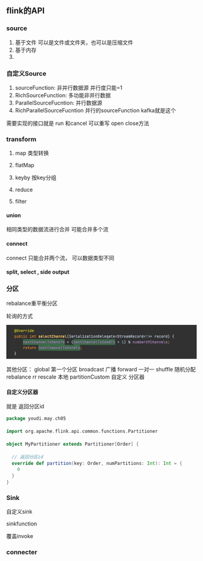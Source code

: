 ## flink的API

###  source
1. 基于文件
    可以是文件或文件夹，也可以是压缩文件
2. 基于内存
3. 




### 自定义Source

1. sourceFunction: 非并行数据源 并行度只能=1
2. RichSourceFunction: 多功能非并行数据
3. ParallelSourceFucntion: 并行数据源
4. RichParallelSourceFucntion 并行的sourceFunction kafka就是这个


需要实现的接口就是 run 和cancel
可以重写 open close方法






### transform 
1. map 类型转换
2. flatMap



3. keyby  按key分组
4. reduce 
5. filter


#### union
相同类型的数据流进行合并
可能合并多个流


#### connect
connect 只能合并两个流， 
可以数据类型不同


#### split, select , side output


### 分区

rebalance重平衡分区

轮询的方式

![n1z66w](https://raw.githubusercontent.com/jacksonyoudi/images/main/uPic/n1z66w.png)





其他分区：
global 第一个分区
broadcast 广播
forward 一对一
shuffle  随机分配
rebalance rr
rescale 本地
partitionCustom  自定义 分区器


#### 自定义分区器

就是 返回分区id

```scala
package youdi.may.ch05

import org.apache.flink.api.common.functions.Partitioner

object MyPartitioner extends Partitioner[Order] {
  
  // 返回分区id
  override def partition(key: Order, numPartitions: Int): Int = {
    0
  }
}
```



### Sink


自定义sink

sinkfunction

覆盖invoke


### connecter

